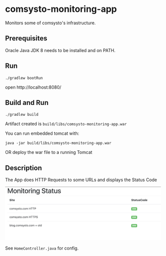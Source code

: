 # comsysto-monitoring-app

Monitors some of comsysto's infrastructure.

## Prerequisites

Oracle Java JDK 8 needs to be installed and on PATH.

## Run

```
./gradlew bootRun
```

open http://localhost:8080/

## Build and Run

```
./gradlew build
```

Artifact created is `build/libs/comsysto-monitoring-app.war`

You can run embedded tomcat with:

```
java -jar build/libs/comsysto-monitoring-app.war
```

OR deploy the war file to a running Tomcat

## Description

The App does HTTP Requests to some URLs and displays the Status Code

![](./doc/monitoring.jpg)

See `HomeController.java` for config.

